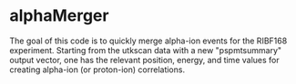 # alphaMerger
The goal of this code is to quickly merge alpha-ion events for the RIBF168 experiment.  Starting from the utkscan data with a new "pspmtsummary" output vector, one has the relevant position, energy, and time values for creating alpha-ion (or proton-ion) correlations.
